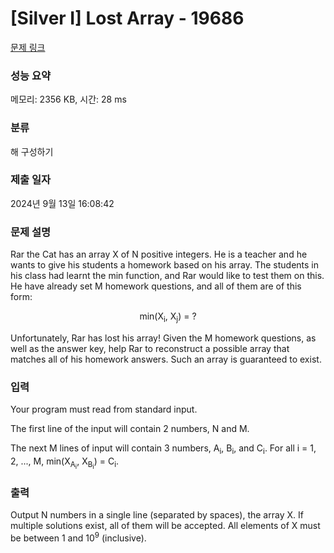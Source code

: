 # [Silver I] Lost Array - 19686 

[문제 링크](https://www.acmicpc.net/problem/19686) 

### 성능 요약

메모리: 2356 KB, 시간: 28 ms

### 분류

해 구성하기

### 제출 일자

2024년 9월 13일 16:08:42

### 문제 설명

<p>Rar the Cat has an array X of N positive integers. He is a teacher and he wants to give his students a homework based on his array. The students in his class had learnt the min function, and Rar would like to test them on this. He have already set M homework questions, and all of them are of this form:</p>

<p style="text-align: center;">min(X<sub>i</sub>, X<sub>j</sub>) = ?</p>

<p>Unfortunately, Rar has lost his array! Given the M homework questions, as well as the answer key, help Rar to reconstruct a possible array that matches all of his homework answers. Such an array is guaranteed to exist.</p>

### 입력 

 <p>Your program must read from standard input.</p>

<p>The first line of the input will contain 2 numbers, N and M.</p>

<p>The next M lines of input will contain 3 numbers, A<sub>i</sub>, B<sub>i</sub>, and C<sub>i</sub>. For all i = 1, 2, ..., M, min(X<sub>A<sub>i</sub></sub>, X<sub>B<sub>i</sub></sub>) = C<sub>i</sub>.</p>

### 출력 

 <p>Output N numbers in a single line (separated by spaces), the array X. If multiple solutions exist, all of them will be accepted. All elements of X must be between 1 and 10<sup>9</sup> (inclusive).</p>

